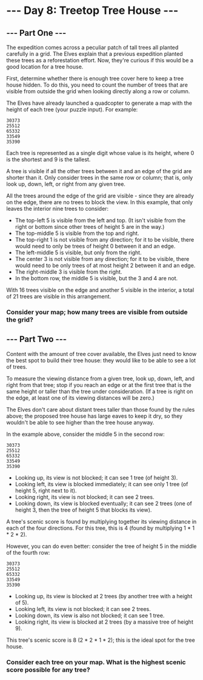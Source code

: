 # --- Day 8: Treetop Tree House ---

## --- Part One ---

The expedition comes across a peculiar patch of tall trees all planted carefully in a grid. The
Elves explain that a previous expedition planted these trees as a reforestation effort. Now, they're
curious if this would be a good location for a tree house.

First, determine whether there is enough tree cover here to keep a tree house hidden. To do this,
you need to count the number of trees that are visible from outside the grid when looking directly
along a row or column.

The Elves have already launched a quadcopter to generate a map with the height of each tree (your
puzzle input). For example:

```
30373
25512
65332
33549
35390
```

Each tree is represented as a single digit whose value is its height, where 0 is the shortest and 9
is the tallest.

A tree is visible if all the other trees between it and an edge of the grid are shorter than it.
Only consider trees in the same row or column; that is, only look up, down, left, or right from any
given tree.

All the trees around the edge of the grid are visible - since they are already on the edge, there
are no trees to block the view. In this example, that only leaves the interior nine trees to
consider:

- The top-left 5 is visible from the left and top. (It isn't visible from the right or bottom since
  other trees of height 5 are in the way.)
- The top-middle 5 is visible from the top and right.
- The top-right 1 is not visible from any direction; for it to be visible, there would need to only
  be trees of height 0 between it and an edge.
- The left-middle 5 is visible, but only from the right.
- The center 3 is not visible from any direction; for it to be visible, there would need to be only
  trees of at most height 2 between it and an edge.
- The right-middle 3 is visible from the right.
- In the bottom row, the middle 5 is visible, but the 3 and 4 are not.

With 16 trees visible on the edge and another 5 visible in the interior, a total of 21 trees are
visible in this arrangement.

### Consider your map; how many trees are visible from outside the grid?

## --- Part Two ---

Content with the amount of tree cover available, the Elves just need to know the best spot to build
their tree house: they would like to be able to see a lot of trees.

To measure the viewing distance from a given tree, look up, down, left, and right from that tree;
stop if you reach an edge or at the first tree that is the same height or taller than the tree under
consideration. (If a tree is right on the edge, at least one of its viewing distances will be zero.)

The Elves don't care about distant trees taller than those found by the rules above; the proposed
tree house has large eaves to keep it dry, so they wouldn't be able to see higher than the tree
house anyway.

In the example above, consider the middle 5 in the second row:

```
30373
25512
65332
33549
35390
```

- Looking up, its view is not blocked; it can see 1 tree (of height 3).
- Looking left, its view is blocked immediately; it can see only 1 tree (of height 5, right next to
  it).
- Looking right, its view is not blocked; it can see 2 trees.
- Looking down, its view is blocked eventually; it can see 2 trees (one of height 3, then the tree
  of height 5 that blocks its view).

A tree's scenic score is found by multiplying together its viewing distance in each of the four
directions. For this tree, this is 4 (found by multiplying 1 * 1 * 2 * 2).

However, you can do even better: consider the tree of height 5 in the middle of the fourth row:

```
30373
25512
65332
33549
35390
```

- Looking up, its view is blocked at 2 trees (by another tree with a height of 5).
- Looking left, its view is not blocked; it can see 2 trees.
- Looking down, its view is also not blocked; it can see 1 tree.
- Looking right, its view is blocked at 2 trees (by a massive tree of height 9).

This tree's scenic score is 8 (2 * 2 * 1 * 2); this is the ideal spot for the tree house.

### Consider each tree on your map. What is the highest scenic score possible for any tree?
